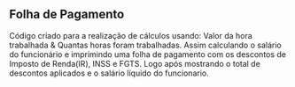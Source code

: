 ## Folha de Pagamento
Código criado para a realização de cálculos usando:
Valor da hora trabalhada & Quantas horas foram trabalhadas. 
Assim calculando o salário do funcionário e imprimindo uma folha de pagamento com os descontos de Imposto de Renda(IR), INSS e FGTS.
Logo após mostrando o total de descontos aplicados e o salário líquido do funcionario.
